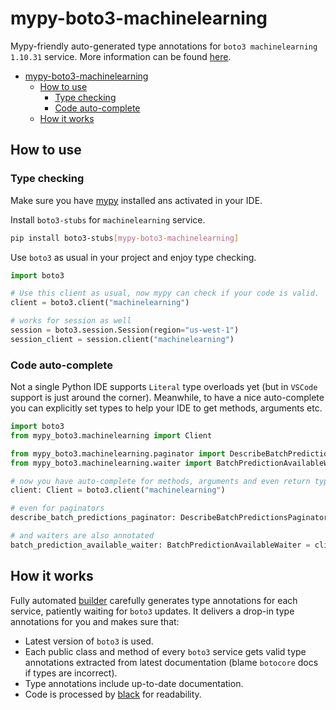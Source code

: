 # mypy-boto3-machinelearning

Mypy-friendly auto-generated type annotations for `boto3 machinelearning 1.10.31` service.
More information can be found [here](https://github.com/vemel/mypy_boto3).

- [mypy-boto3-machinelearning](#mypy-boto3-machinelearning)
  - [How to use](#how-to-use)
    - [Type checking](#type-checking)
    - [Code auto-complete](#code-auto-complete)
  - [How it works](#how-it-works)

## How to use

### Type checking

Make sure you have [mypy](https://github.com/python/mypy) installed ans activated in your IDE.

Install `boto3-stubs` for `machinelearning` service.

```bash
pip install boto3-stubs[mypy-boto3-machinelearning]
```

Use `boto3` as usual in your project and enjoy type checking.

```python
import boto3

# Use this client as usual, now mypy can check if your code is valid.
client = boto3.client("machinelearning")

# works for session as well
session = boto3.session.Session(region="us-west-1")
session_client = session.client("machinelearning")

```

### Code auto-complete

Not a single Python IDE supports `Literal` type overloads yet (but in `VSCode` support is just around the corner).
Meanwhile, to have a nice auto-complete you can explicitly set types to help your IDE to get methods, arguments etc.

```python
import boto3
from mypy_boto3.machinelearning import Client

from mypy_boto3.machinelearning.paginator import DescribeBatchPredictionsPaginator
from mypy_boto3.machinelearning.waiter import BatchPredictionAvailableWaiter

# now you have auto-complete for methods, arguments and even return types
client: Client = boto3.client("machinelearning")

# even for paginators
describe_batch_predictions_paginator: DescribeBatchPredictionsPaginator = client.get_paginator("describe_batch_predictions")

# and waiters are also annotated
batch_prediction_available_waiter: BatchPredictionAvailableWaiter = client.get_waiter("batch_prediction_available")
```

## How it works

Fully automated [builder](https://github.com/vemel/mypy_boto3) carefully generates
type annotations for each service, patiently waiting for `boto3` updates. It delivers
a drop-in type annotations for you and makes sure that:

- Latest version of `boto3` is used.
- Each public class and method of every `boto3` service gets valid type annotations
  extracted from latest documentation (blame `botocore` docs if types are incorrect).
- Type annotations include up-to-date documentation.
- Code is processed by [black](https://github.com/psf/black) for readability.